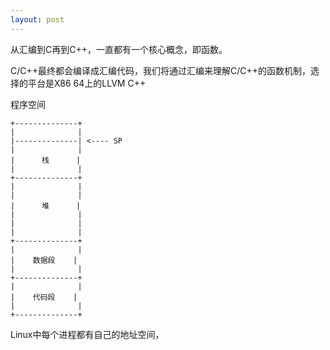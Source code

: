 ```yaml
---
layout: post
---
```


从汇编到C再到C++，一直都有一个核心概念，即函数。

C/C++最终都会编译成汇编代码，我们将通过汇编来理解C/C++的函数机制，选择的平台是X86 64上的LLVM C++

程序空间

	+--------------+
	|              |
	|--------------| <---- SP
	|              |
	|      栈      |
	|              |
	+--------------+
	|              |
	|              |
	|      堆      |
	|              |
	|              |
	|              |
	+--------------+
	|              |
	|    数据段    |
	|              |
	+--------------+
	|              |
	|    代码段    |
	|              |
	+--------------+

Linux中每个进程都有自己的地址空间，
